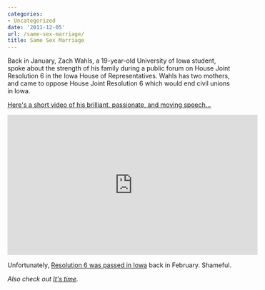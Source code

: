 ```yaml
---
categories:
- Uncategorized
date: '2011-12-05'
url: /same-sex-marriage/
title: Same Sex Marriage
---
```


Back in January, Zach Wahls, a 19-year-old University of Iowa student, spoke about the strength of his family during a public forum on House Joint Resolution 6 in the Iowa House of Representatives. Wahls has two mothers, and came to oppose House Joint Resolution 6 which would end civil unions in Iowa.

<a href="https://www.youtube.com/watch?v=yMLZO-sObzQ">Here's a short video of his brilliant, passionate, and moving speech...</a>

<iframe class="alignc" width="560" height="315" src="https://www.youtube.com/embed/yMLZO-sObzQ?rel=0" frameborder="0" allowfullscreen></iframe>

Unfortunately, <a href="http://washingtonindependent.com/105273/iowa-house-passes-constitutional-ban-on-same-sex-marriage">Resolution 6 was passed in Iowa</a> back in February. Shameful.

<em>Also check out <a href="https://gomakethings.com/its-time/">It's time</a>.</em>